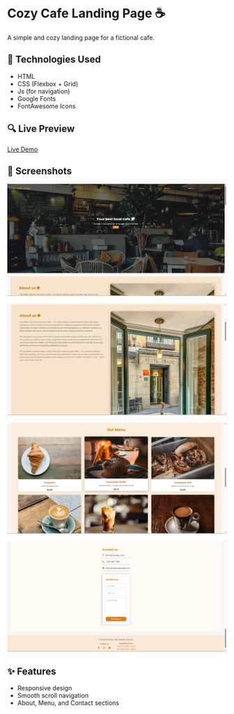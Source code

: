 # Cozy Cafe Landing Page ☕

A simple and cozy landing page for a fictional cafe.

## 🔧 Technologies Used
- HTML
- CSS (Flexbox + Grid)
- Js (for navigation)
- Google Fonts
- FontAwesome Icons

## 🔍 Live Preview
[Live Demo](https://mohammed-er.github.io/Cozy-Cafe/)

## 📸 Screenshots
![Header section](assets/images/image.png)

![About Section](assets/images/image2.png)

![Contact Section](assets/images/image3.png)

![Menu + Footer Section](assets/images/image4.png)

## ✨ Features
- Responsive design
- Smooth scroll navigation
- About, Menu, and Contact sections